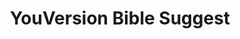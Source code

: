 ---
title: YouVersion Bible Suggest
direct_url: https://github.com/caleb531/youversion-suggest-chrome
category: chrome
description: Search the Bible from Chrome in just a few keystrokes
---